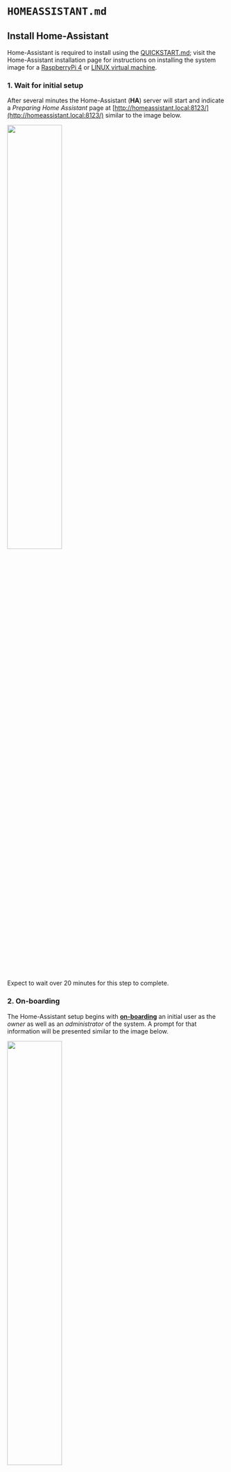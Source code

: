# `HOMEASSISTANT.md`

## Install Home-Assistant

Home-Assistant is required to install using the [QUICKSTART.md](QUICKSTART.md);
visit the Home-Assistant installation page
for instructions on installing the system image for a [RaspberryPi 4](https://www.home-assistant.io/installation/raspberrypi) or [LINUX virtual machine](https://www.home-assistant.io/installation/linux).

### 1. Wait for initial setup

After several minutes the Home-Assistant (**HA**) server will start and indicate a _Preparing Home Assistant_ page at [http://homeassistant.local:8123/](http://homeassistant.local:8123/) similar to the image
below.

<img width="50%" src="preparing-ha.png">

Expect to wait over 20 minutes for this step to complete.

### 2. On-boarding
The Home-Assistant setup begins with [**on-boarding**](https://www.home-assistant.io/getting-started/onboarding)
an initial user as the _owner_ as well as an _administrator_ of the system.  A prompt for that information will be presented similar to the image below.

<img width="50%" src="onboarding.png">

Fill in the form with whole name (e.g. <code>John Q. Public</code>) and the system will generate a _username_ for login purposes; use the provided default or specify a preference (e.g. <code>johnqp</code>.

Provide a _password_ to control access to the account with the _username_.

Click on the create account button to complete this step.

### 3. Name and localization
The next form collects the name (default <code>Home</code>), time zone, elevation, whether metric or imperial, and currency options in a form similar to the image below.  

<img width="50%" src="name-locale.png">

Pressing the <code>DETECT</code> button will utilize GPS coordinates based on your ISP's published location to automatically complete (n.b. elevation is **not** automatically detected).

Provide preferences or accept defaults and press <code>NEXT</code> to complete this step.

### D. Opt-in options

<img width="50%" src="optin-options.png">

Provide preferences or accept defaults and press <code>NEXT</code> to complete this step. The information collected is summarized [here](http://analytics.home-assistant.io).


### 4. Network discovery

Home-Assistant automatically discovers devices on the network and displays any found similar to the image below.  Device _integrations_ may be configured at any time.

<img width="50%" src="discovered.png">

Optionally configure integrations for discovered devices or press <code>FINISH</code> to complete this step.

## Use Home-Assistant

Home-Assistant completes setup and provides an initial minimal _dashboard_ of information similar to the image below.  The system is now ready for installation of the Age-At-Home [_add-on_](https://github.com/dcmartin/ageathome).

<img width="75%" src="ha-complete.png">

### 1. Panel items
The panel on the left-side of the image above provides a listing of items when selected provide alternative _dashboards_ and _controls_.

The items at the top are **dashboards** that show additional views of data (e.g. _History_); additional dashboards may be defined using the interactive editor (n.b. three vertical dots in the upper right corner).

The items at the bottom are **controls** that provide capabilities for notifications and settings. 

#### A. Notifications
The notifications panel item displays the current number of persistent nofications which are displayed when selected.  

#### B. Settings and integrations
The [**settings**](http://homeassistant.local:8123/config/dashboard) control provides access to (almost) all of the underlying system, including all options specified during setup, [_integrations_](http://homeassistant.local:8123/config/integrations) for devices and multiple [_users_](http://homeassistant.local:8123/config/person).  Home-Assistant provides redirect links to help automate the process in the browser for both [settings](https://my.home-assistant.io/redirect/config) and [integrations](https://my.home-assistant.io/redirect/integrations).

#### C. User preferences

The [**user**](http://homeassistant.local:8123/profile) control at the very bottom enables password modification and specification of experience preferences (e.g. color, currency, ..).

#### D. Map

The [**map**](http://homeassistant.local:8123/config/zone) initially reflects the GPS location utilized previously; these coordinates may require modification to indicate accurate and precise locations; associated [_zones_](https://www.home-assistant.io/integrations/zone/) and [**areas**](http://homeassistant.local:8123/config/areas/dashboard) may also be defined.

<table>
<tr><td>Automatic</td><td>Custom</td></tr>
<tr><td><img src="ha-location.png"></td><td><img src="map-home.png"></td></tr>
</table>

Integrations that provide [_presence detection_](https://www.home-assistant.io/getting-started/presence-detection/) may provide GPS coordinates which may be integrated into maps.

#### E. Advanced mode
Some features of Home-Assistant are not enabled unless _advanced mode_ is selected in the user [**profile**](http://homeassistant.local:8123/profile).  These restrctions include certain add-ons, notably the [Terminal & SSH](http://homeassistant.local:8123/hassio/addon/core_ssh/info) add-on.

<img width="75%" src="ha-advanced-mode.png">


## Install Age-At-Home

Home-Assistant may be extended using _add-ons_ that run [Docker](http://docker.io) containers that provide a secure method of software distribution.  The [Age-At-Home](http://github.com/dcmartin/ageathome) software configures Home-Assistant with all the necessary entities and analysis required for notifications about activity, alarms and alerts -- with an updated dashboard.

Refer to [QUICKSTART.md](QUICKSTART.md) for specific instructions.

